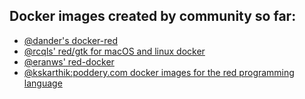 ## Docker images created by community so far:

- [@dander's docker-red](https://github.com/dander/docker-red)
- [@rcqls' red/gtk for macOS and linux docker](https://github.com/rcqls/docker-red-gtk)
- [@eranws' red-docker](https://github.com/eranws/red-docker)
- [@kskarthik:poddery.com docker images for the red programming language](https://hub.docker.com/r/kskarthik/redlang)